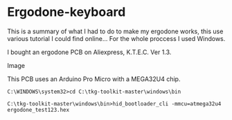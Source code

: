 # Ergodone-keyboard


This is a summary of what I had to do to make my ergodone works, this use various tutorial I could find online...
For the whole proccess I used Windows.

I bought an ergodone PCB on Aliexpress, K.T.E.C. Ver 1.3.

Image

This PCB uses an Arduino Pro Micro with a MEGA32U4 chip.








```
C:\WINDOWS\system32>cd C:\tkg-toolkit-master\windows\bin

C:\tkg-toolkit-master\windows\bin>hid_bootloader_cli -mmcu=atmega32u4 ergodone_test123.hex
```
